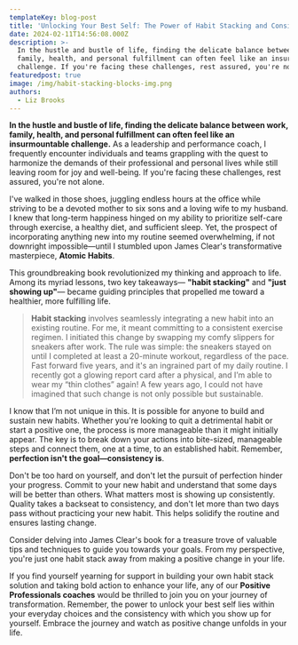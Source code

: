 ```yaml
---
templateKey: blog-post
title: 'Unlocking Your Best Self: The Power of Habit Stacking and Consistency'
date: 2024-02-11T14:56:08.000Z
description: >-
  In the hustle and bustle of life, finding the delicate balance between work,
  family, health, and personal fulfillment can often feel like an insurmountable
  challenge. If you're facing these challenges, rest assured, you're not alone.
featuredpost: true
image: /img/habit-stacking-blocks-img.png
authors:
  - Liz Brooks
---
```


**In the hustle and bustle of life, finding the delicate balance between work, family, health, and personal fulfillment can often feel like an insurmountable challenge.** As a leadership and performance coach, I frequently encounter individuals and teams grappling with the quest to harmonize the demands of their professional and personal lives while still leaving room for joy and well-being. If you're facing these challenges, rest assured, you're not alone.

I've walked in those shoes, juggling endless hours at the office while striving to be a devoted mother to six sons and a loving wife to my husband. I knew that long-term happiness hinged on my ability to prioritize self-care through exercise, a healthy diet, and sufficient sleep. Yet, the prospect of incorporating anything new into my routine seemed overwhelming, if not downright impossible—until I stumbled upon James Clear's transformative masterpiece, **Atomic Habits**.

This groundbreaking book revolutionized my thinking and approach to life. Among its myriad lessons, two key takeaways— **"habit stacking"** and **"just showing up"**— became guiding principles that propelled me toward a healthier, more fulfilling life.

> **Habit stacking** involves seamlessly integrating a new habit into an existing routine. For me, it meant committing to a consistent exercise regimen. I initiated this change by swapping my comfy slippers for sneakers after work. The rule was simple: the sneakers stayed on until I completed at least a 20-minute workout, regardless of the pace. Fast forward five years, and it's an ingrained part of my daily routine. I recently got a glowing report card after a physical, and I’m able to wear my “thin clothes” again! A few years ago, I could not have imagined that such change is not only possible but sustainable.

I know that I’m not unique in this. It is possible for anyone to build and sustain new habits. Whether you're looking to quit a detrimental habit or start a positive one, the process is more manageable than it might initially appear. The key is to break down your actions into bite-sized, manageable steps and connect them, one at a time, to an established habit. Remember, **perfection isn't the goal—consistency is**.

Don't be too hard on yourself, and don't let the pursuit of perfection hinder your progress. Commit to your new habit and understand that some days will be better than others. What matters most is showing up consistently. Quality takes a backseat to consistency, and don't let more than two days pass without practicing your new habit. This helps solidify the routine and ensures lasting change.

Consider delving into James Clear's book for a treasure trove of valuable tips and techniques to guide you towards your goals. From my perspective, you're just one habit stack away from making a positive change in your life.

If you find yourself yearning for support in building your own habit stack solution and taking bold action to enhance your life, any of our **Positive Professionals coaches** would be thrilled to join you on your journey of transformation. Remember, the power to unlock your best self lies within your everyday choices and the consistency with which you show up for yourself. Embrace the journey and watch as positive change unfolds in your life.
